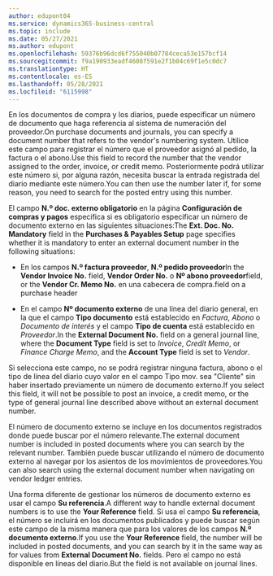 ```yaml
---
author: edupont04
ms.service: dynamics365-business-central
ms.topic: include
ms.date: 05/27/2021
ms.author: edupont
ms.openlocfilehash: 59376b96dcd6f755040b07784ceca53e157bcf14
ms.sourcegitcommit: f9a190933eadf4608f591e2f1b04c69f1e5c0dc7
ms.translationtype: HT
ms.contentlocale: es-ES
ms.lasthandoff: 05/28/2021
ms.locfileid: "6115998"
---
```

<span data-ttu-id="ada28-101">En los documentos de compra y los diarios, puede especificar un número de documento que haga referencia al sistema de numeración del proveedor.</span><span class="sxs-lookup"><span data-stu-id="ada28-101">On purchase documents and journals, you can specify a document number that refers to the vendor's numbering system.</span></span> <span data-ttu-id="ada28-102">Utilice este campo para registrar el número que el proveedor asignó al pedido, la factura o el abono.</span><span class="sxs-lookup"><span data-stu-id="ada28-102">Use this field to record the number that the vendor assigned to the order, invoice, or credit memo.</span></span> <span data-ttu-id="ada28-103">Posteriormente podrá utilizar este número si, por alguna razón, necesita buscar la entrada registrada del diario mediante este número.</span><span class="sxs-lookup"><span data-stu-id="ada28-103">You can then use the number later if, for some reason, you need to search for the posted entry using this number.</span></span>

<span data-ttu-id="ada28-104">El campo **N.º doc. externo obligatorio** en la página **Configuración de compras y pagos** especifica si es obligatorio especificar un número de documento externo en las siguientes situaciones:</span><span class="sxs-lookup"><span data-stu-id="ada28-104">The **Ext. Doc. No. Mandatory** field in the **Purchases & Payables Setup** page specifies whether it is mandatory to enter an external document number in the following situations:</span></span>

* <span data-ttu-id="ada28-105">En los campos **N.º factura proveedor**, **N.º pedido proveedor**</span><span class="sxs-lookup"><span data-stu-id="ada28-105">In the **Vendor Invoice No.** field, **Vendor Order No.**</span></span> <span data-ttu-id="ada28-106">o **Nº abono proveedor**</span><span class="sxs-lookup"><span data-stu-id="ada28-106">field, or the **Vendor Cr. Memo No.**</span></span> <span data-ttu-id="ada28-107">en una cabecera de compra.</span><span class="sxs-lookup"><span data-stu-id="ada28-107">field on a purchase header</span></span>

* <span data-ttu-id="ada28-108">En el campo **Nº documento externo** de una línea del diario general, en la que el campo **Tipo documento** está establecido en *Factura*, *Abono* o *Documento de interés* y el campo **Tipo de cuenta** está establecido en *Proveedor*.</span><span class="sxs-lookup"><span data-stu-id="ada28-108">In the **External Document No.** field on a general journal line, where the **Document Type** field is set to *Invoice*, *Credit Memo*, or *Finance Charge Memo*, and the **Account Type** field is set to *Vendor*.</span></span>

<span data-ttu-id="ada28-109">Si selecciona este campo, no se podrá registrar ninguna factura, abono o el tipo de línea del diario cuyo valor en el campo Tipo mov. sea "Cliente" sin haber insertado previamente un número de documento externo.</span><span class="sxs-lookup"><span data-stu-id="ada28-109">If you select this field, it will not be possible to post an invoice, a credit memo, or the type of general journal line described above without an external document number.</span></span>

<span data-ttu-id="ada28-110">El número de documento externo se incluye en los documentos registrados donde puede buscar por el número relevante.</span><span class="sxs-lookup"><span data-stu-id="ada28-110">The external document number is included in posted documents where you can search by the relevant number.</span></span> <span data-ttu-id="ada28-111">También puede buscar utilizando el número de documento externo al navegar por los asientos de los movimientos de proveedores.</span><span class="sxs-lookup"><span data-stu-id="ada28-111">You can also search using the external document number when navigating on vendor ledger entries.</span></span>

<span data-ttu-id="ada28-112">Una forma diferente de gestionar los números de documento externo es usar el campo **Su referencia**.</span><span class="sxs-lookup"><span data-stu-id="ada28-112">A different way to handle external document numbers is to use the **Your Reference** field.</span></span> <span data-ttu-id="ada28-113">Si usa el campo **Su referencia**, el número se incluirá en los documentos publicados y puede buscar según este campo de la misma manera que para los valores de los campos **N.º documento externo**.</span><span class="sxs-lookup"><span data-stu-id="ada28-113">If you use the **Your Reference** field, the number will be included in posted documents, and you can search by it in the same way as for values from **External Document No.** fields.</span></span> <span data-ttu-id="ada28-114">Pero el campo no está disponible en líneas del diario.</span><span class="sxs-lookup"><span data-stu-id="ada28-114">But the field is not available on journal lines.</span></span>
